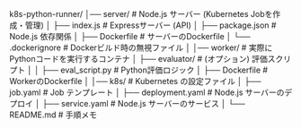 k8s-python-runner/
│── server/              # Node.js サーバー (Kubernetes Jobを作成・管理)
│   ├── index.js         # Expressサーバー (API)
│   ├── package.json     # Node.js 依存関係
│   ├── Dockerfile       # サーバーのDockerfile
│   └── .dockerignore    # Dockerビルド時の無視ファイル
│
│── worker/              # 実際にPythonコードを実行するコンテナ
│   ├── evaluator/       # (オプション) 評価スクリプト
│   │   ├── eval_script.py # Python評価ロジック
│   ├── Dockerfile       # WorkerのDockerfile
│
│── k8s/                 # Kubernetes の設定ファイル
│   ├── job.yaml         # Job テンプレート
│   ├── deployment.yaml  # Node.js サーバーのデプロイ
│   ├── service.yaml     # Node.js サーバーのサービス
│
└── README.md            # 手順メモ

